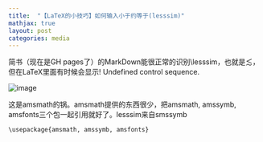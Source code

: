 ```yaml
---
title:  "【LaTeX的小技巧】如何输入小于约等于(lesssim)"
mathjax: true
layout: post
categories: media
---
```


简书（现在是GH pages了）的MarkDown能很正常的识别\lesssim，也就是$\lesssim$，但在LaTeX里面有时候会显示! Undefined control sequence.

![image](https://user-images.githubusercontent.com/31767235/202133899-c4335fac-05a1-45d7-9454-b52bed13de6c.png)

这是amsmath的锅。amsmath提供的东西很少，把amsmath, amssymb, amsfonts三个包一起引用就好了。lesssim来自smssymb
```
\usepackage{amsmath, amssymb, amsfonts}
```
